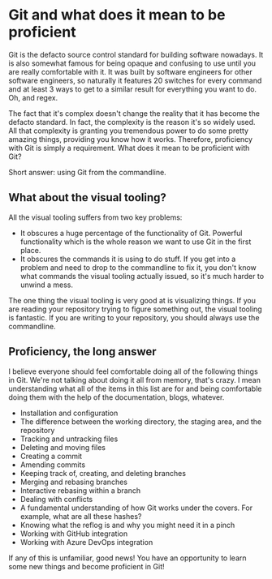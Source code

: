 # Git and what does it mean to be proficient

Git is the defacto source control standard for building software nowadays. It is also somewhat famous for being opaque and confusing to use until you are really comfortable with it. It was built by software engineers for other software engineers, so naturally it features 20 switches for every command and at least 3 ways to get to a similar result for everything you want to do. Oh, and regex.

The fact that it's complex doesn't change the reality that it has become the defacto standard. In fact, the complexity is the reason it's so widely used. All that complexity is granting you tremendous power to do some pretty amazing things, providing you know how it works. Therefore, proficiency with Git is simply a requirement. What does it mean to be proficient with Git?

Short answer: using Git from the commandline.

## What about the visual tooling?

All the visual tooling suffers from two key problems:

- It obscures a huge percentage of the functionality of Git. Powerful functionality which is the whole reason we want to use Git in the first place.
- It obscures the commands it is using to do stuff. If you get into a problem and need to drop to the commandline to fix it, you don't know what commands the visual tooling actually issued, so it's much harder to unwind a mess.

The one thing the visual tooling is very good at is visualizing things. If you are reading your repository trying to figure something out, the visual tooling is fantastic. If you are writing to your repository, you should always use the commandline.

## Proficiency, the long answer

I believe everyone should feel comfortable doing all of the following things in Git. We're not talking about doing it all from memory, that's crazy. I mean understanding what all of the items in this list are for and being comfortable doing them with the help of the documentation, blogs, whatever.

- Installation and configuration
- The difference between the working directory, the staging area, and the repository
- Tracking and untracking files
- Deleting and moving files
- Creating a commit
- Amending commits
- Keeping track of, creating, and deleting branches
- Merging  and rebasing branches
- Interactive rebasing within a branch
- Dealing with conflicts
- A fundamental understanding of how Git works under the covers. For example, what are all these hashes?
- Knowing what the reflog is and why you might need it in a pinch
- Working with GitHub integration
- Working with Azure DevOps integration

If any of this is unfamiliar, good news! You have an opportunity to learn some new things and become proficient in Git!
